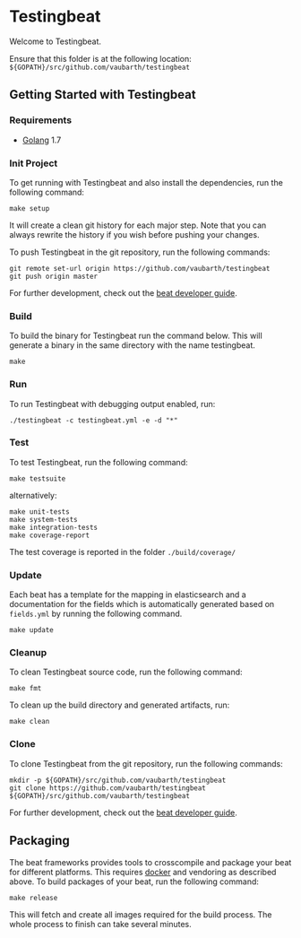 # Testingbeat

Welcome to Testingbeat.

Ensure that this folder is at the following location:
`${GOPATH}/src/github.com/vaubarth/testingbeat`

## Getting Started with Testingbeat

### Requirements

* [Golang](https://golang.org/dl/) 1.7

### Init Project
To get running with Testingbeat and also install the
dependencies, run the following command:

```
make setup
```

It will create a clean git history for each major step. Note that you can always rewrite the history if you wish before pushing your changes.

To push Testingbeat in the git repository, run the following commands:

```
git remote set-url origin https://github.com/vaubarth/testingbeat
git push origin master
```

For further development, check out the [beat developer guide](https://www.elastic.co/guide/en/beats/libbeat/current/new-beat.html).

### Build

To build the binary for Testingbeat run the command below. This will generate a binary
in the same directory with the name testingbeat.

```
make
```


### Run

To run Testingbeat with debugging output enabled, run:

```
./testingbeat -c testingbeat.yml -e -d "*"
```


### Test

To test Testingbeat, run the following command:

```
make testsuite
```

alternatively:
```
make unit-tests
make system-tests
make integration-tests
make coverage-report
```

The test coverage is reported in the folder `./build/coverage/`

### Update

Each beat has a template for the mapping in elasticsearch and a documentation for the fields
which is automatically generated based on `fields.yml` by running the following command.

```
make update
```


### Cleanup

To clean  Testingbeat source code, run the following command:

```
make fmt
```

To clean up the build directory and generated artifacts, run:

```
make clean
```


### Clone

To clone Testingbeat from the git repository, run the following commands:

```
mkdir -p ${GOPATH}/src/github.com/vaubarth/testingbeat
git clone https://github.com/vaubarth/testingbeat ${GOPATH}/src/github.com/vaubarth/testingbeat
```


For further development, check out the [beat developer guide](https://www.elastic.co/guide/en/beats/libbeat/current/new-beat.html).


## Packaging

The beat frameworks provides tools to crosscompile and package your beat for different platforms. This requires [docker](https://www.docker.com/) and vendoring as described above. To build packages of your beat, run the following command:

```
make release
```

This will fetch and create all images required for the build process. The whole process to finish can take several minutes.
